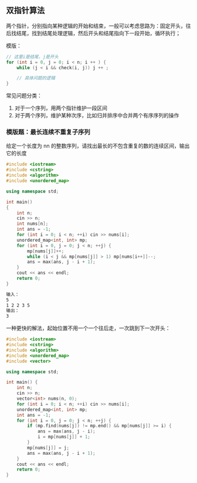 ## 双指针算法

两个指针，分别指向某种逻辑的开始和结束，一般可以考虑思路为：固定开头，往后找结尾，找到结尾处理逻辑，然后开头和结尾指向下一段开始，循环执行；

模版：

```c++
// 这里i是结尾，j是开头
for (int i = 0, j = 0; i < n; i ++ ) {
    while (j < i && check(i, j)) j ++ ;

    // 具体问题的逻辑
}
```

常见问题分类：

1. 对于一个序列，用两个指针维护一段区间
2. 对于两个序列，维护某种次序，比如归并排序中合并两个有序序列的操作

###  模版题：最长连续不重复子序列

给定一个长度为 nn 的整数序列，请找出最长的不包含重复的数的连续区间，输出它的长度

```c++
#include <iostream>
#include <cstring>
#include <algorithm>
#include <unordered_map>

using namespace std;

int main()
{
    int n;
    cin >> n;
    int nums[n];
    int ans = -1;
    for (int i = 0; i < n; ++i) cin >> nums[i];
    unordered_map<int, int> mp;
    for (int i = 0, j = 0; j < n; ++j) {
        mp[nums[j]]++;
        while (i < j && mp[nums[j]] > 1) mp[nums[i++]]--;
        ans = max(ans, j - i + 1);
    }
    cout << ans << endl;
    return 0;
}
```

```bash
输入：
5
1 2 2 3 5
输出：
3
```

一种更快的解法，起始位置不用一个一个往后走，一次跳到下一次开头：

```c++
#include <iostream>
#include <cstring>
#include <algorithm>
#include <unordered_map>
#include <vector>

using namespace std;

int main() {
    int n;
    cin >> n;
    vector<int> nums(n, 0);
    for (int i = 0; i < n; ++i) cin >> nums[i];
    unordered_map<int, int> mp;
    int ans = -1;
    for (int i = 0, j = 0; j < n; ++j) {
        if (mp.find(nums[j]) != mp.end() && mp[nums[j]] >= i) {
            ans = max(ans, j - i);
            i = mp[nums[j]] + 1;
        }
        mp[nums[j]] = j;
        ans = max(ans, j - i + 1);
    }
    cout << ans << endl;
    return 0;
}
```



